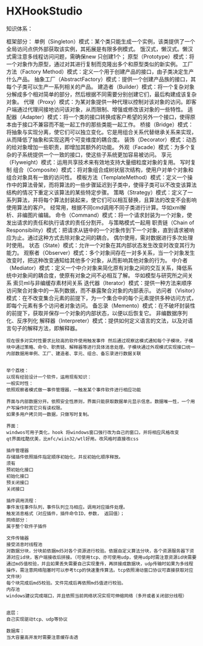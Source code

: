 # HXHookStudio
知识体系：

框架部分：
    单例（Singleton）模式：某个类只能生成一个实例，该类提供了一个全局访问点供外部获取该实例，其拓展是有限多例模式。
      饿汉式，懒汉式。懒汉式需注意多线程访问问题，需确保new 只创建1个；
    原型（Prototype）模式：将一个对象作为原型，通过对其进行复制而克隆出多个和原型类似的新实例。
    工厂方法（Factory Method）模式：定义一个用于创建产品的接口，由子类决定生产什么产品。
    抽象工厂（AbstractFactory）模式：提供一个创建产品族的接口，其每个子类可以生产一系列相关的产品。
    建造者（Builder）模式：将一个复杂对象分解成多个相对简单的部分，然后根据不同需要分别创建它们，最后构建成该复杂对象。
    代理（Proxy）模式：为某对象提供一种代理以控制对该对象的访问。即客户端通过代理间接地访问该对象，从而限制、增强或修改该对象的一些特性。
    适配器（Adapter）模式：将一个类的接口转换成客户希望的另外一个接口，使得原本由于接口不兼容而不能一起工作的那些类能一起工作。
    桥接（Bridge）模式：将抽象与实现分离，使它们可以独立变化。它是用组合关系代替继承关系来实现，从而降低了抽象和实现这两个可变维度的耦合度。
    装饰（Decorator）模式：动态的给对象增加一些职责，即增加其额外的功能。
    外观（Facade）模式：为多个复杂的子系统提供一个一致的接口，使这些子系统更加容易被访问。
    享元（Flyweight）模式：运用共享技术来有效地支持大量细粒度对象的复用。
      写时复制
    组合（Composite）模式：将对象组合成树状层次结构，使用户对单个对象和组合对象具有一致的访问性。
    模板方法（TemplateMethod）模式：定义一个操作中的算法骨架，而将算法的一些步骤延迟到子类中，使得子类可以不改变该算法结构的情况下重定义该算法的某些特定步骤。
    策略（Strategy）模式：定义了一系列算法，并将每个算法封装起来，使它们可以相互替换，且算法的改变不会影响使用算法的客户。
      经常用，根据不同cmd调用不同子类进行计算。华如xml解析、非编图片编辑。
    命令（Command）模式：将一个请求封装为一个对象，使发出请求的责任和执行请求的责任分割开。
      与策略模式一起用
    职责链（Chain of Responsibility）模式：把请求从链中的一个对象传到下一个对象，直到请求被响应为止。通过这种方式去除对象之间的耦合。
      偶尔使用，需对数据进行多次处理时使用。
    状态（State）模式：允许一个对象在其内部状态发生改变时改变其行为能力。
    观察者（Observer）模式：多个对象间存在一对多关系，当一个对象发生改变时，把这种改变通知给其他多个对象，从而影响其他对象的行为。
    中介者（Mediator）模式：定义一个中介对象来简化原有对象之间的交互关系，降低系统中对象间的耦合度，使原有对象之间不必相互了解。
      华如模型与研究所之间关系
      索贝ml与非编缓存素材间关系
    迭代器（Iterator）模式：提供一种方法来顺序访问聚合对象中的一系列数据，而不暴露聚合对象的内部表示。
    访问者（Visitor）模式：在不改变集合元素的前提下，为一个集合中的每个元素提供多种访问方式，即每个元素有多个访问者对象访问。
    备忘录（Memento）模式：在不破坏封装性的前提下，获取并保存一个对象的内部状态，以便以后恢复它。
      非编数据序列化、反序列化
    解释器（Interpreter）模式：提供如何定义语言的文法，以及对语言句子的解释方法，即解释器。
    
    现在很多对实时性要求比较高的软件使用触发事件 然后通过观察这模式通知每个子模块，子模块中通过策略、命令、职责链、解释器等进行具体消息处理。子模块通过外观模式实现接口统一
    内部数据用单例、工厂、建造者、享元、组合、备忘录进行数据关联
    
    
    举个荔枝：
    以现有经验设计一个软件，运用现有知识：
    一般实时性：
    依照观察者模式做一事件管理器，一触发某个事件软件进行相应功能
    
    界面与内部数据分开。依照安全性原则，界面只能获取数据单元显示信息。数据唯一性，一个用户写操作时其它只有读权限。
    如果多用户拷贝同一数据，只做写时复制。
    
    界面：
    windwos可用子类化，hook 将windows窗口强行改为自己的窗口，并将相应风格改变
    qt界面炫酷优美，比mfc/wiin32/wtl好用。改风格时直接改css
    
    插件管理器
    存储插件依照插件指定顺序初始化，并反初始化顺序释放。
    须有
    预初始化接口
    初始化接口
    预关闭接口
    关闭接口
    
    插件调用流程：
    事件发往事件队列，事件队列立马相应。调用对应插件处理。
    触发消息格式（对应插件，插件命令ID，参数， 返回值）；
    网络部分：
    属于整个软件子插件
    
    文件传输器
    接受消息时线程池
    对数据分块，分块前依据md5对各个资源进行校验。依据自定义算法分块，各个资源服务器下资源对应id块，客户端接收后拼接。（可使用tcp、亦可使用udp，使用udp时需注意资源id块需要通过md5值校验，并且如果丢失需要自己实现重传，再拼接成数据块，udp传输时如果为多线程操作，需注意网络阻塞时可以参考tcp的快速重传算法。tcp依照滑动窗口协议可直接获取对应文件块）
    每个块完成后md5校验。文件完成后再依照md5值进行校验。
    内存池
    windows建议完成端口，并且依照当前网络状况实现可伸缩网络（多开或者关闭部分线程）
     
    
    底层：
    自己实现驱动tcp、udp等协议
    
    数据库：
    当大容量高并发时需要注意缓存击透
    
    
    
    
   
    

